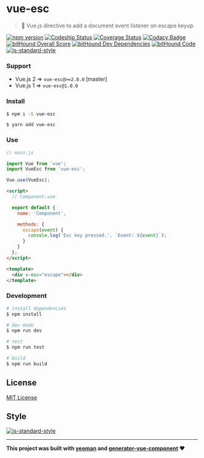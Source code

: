 # vue-esc
> :running: Vue.js directive to add a document event listener on escape keyup.

[![npm version](https://badge.fury.io/js/vue-esc.svg)](https://badge.fury.io/js/vue-esc)
[![Codeship Status](https://img.shields.io/codeship/3738d4b0-082d-0135-8a91-66ea66f8c9cb/master.svg)](https://app.codeship.com/projects/213256)
[![Coverage Status](https://coveralls.io/repos/github/ianaya89/vue-esc/badge.svg?branch=master)](https://coveralls.io/github/ianaya89/vue-esc?branch=master)
[![Codacy Badge](https://api.codacy.com/project/badge/Grade/a34ce7d9829c4124823cba10d24ad941)](https://www.codacy.com/app/FindEarth/vue-esc?utm_source=github.com&amp;utm_medium=referral&amp;utm_content=ianaya89/vue-esc&amp;utm_campaign=Badge_Grade)
[![bitHound Overall Score](https://www.bithound.io/github/ianaya89/vue-esc/badges/score.svg)](https://www.bithound.io/github/ianaya89/vue-esc)
[![bitHound Dev Dependencies](https://www.bithound.io/github/ianaya89/vue-esc/badges/devDependencies.svg)](https://www.bithound.io/github/ianaya89/vue-esc/master/dependencies/npm)
[![bitHound Code](https://www.bithound.io/github/ianaya89/vue-esc/badges/code.svg)](https://www.bithound.io/github/ianaya89/vue-esc)
[![js-standard-style](https://img.shields.io/badge/code%20style-standard-brightgreen.svg)](http://standardjs.com)


### Support
- Vue.js 2 => `vue-esc@>=2.0.0` [master]
- Vue.js 1 => `vue-esc@1.0.0`

### Install
```bash
$ npm i -S vue-esc
```
```
$ yarn add vue-esc
```

### Use

```javascript
// main.js

import Vue from 'vue';
import VueEsc from 'vue-esc';

Vue.use(VueEsc);
```

```html
<script>
  // Component.vue

  export default {
    name: 'Component',

    methods: {
      escape(event) {
        console.log('Esc key pressed.', `Event: ${event}`);
      }
    }
  };
</script>

<template>
  <div v-esc="escape"></div>
</template>
```

### Development

```bash
# install dependencies
$ npm install

# dev mode
$ npm run dev

# test
$ npm run test

# build
$ npm run build
```

## License
[MIT License](https://github.com/ianya89/vue-esc/blob/master/LICENSE)


## Style
[![js-standard-style](https://cdn.rawgit.com/feross/standard/master/badge.svg)](http://standardjs.com)

___
**This project was built with [yeoman](http://yeoman.io/) and [generator-vue-component](https://github.com/ianaya89/generator-vue-component) ❤️**
